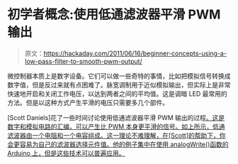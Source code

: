# 初学者概念:使用低通滤波器平滑 PWM 输出

> 原文：<https://hackaday.com/2011/06/16/beginner-concepts-using-a-low-pass-filter-to-smooth-pwm-output/>

微控制器本质上是数字设备。它们可以做一些奇特的事情，比如把模拟信号转换成数字值，但是反过来就有点困难了。脉宽调制用于近似模拟输出，但实际上是非常快速地开启和关闭工作电压，以达到两者之间的平均值。这是调暗 LED 最常用的方法。但是以这种方式产生平滑的电压只需要多几个部件。

[Scott Daniels]花了一些时间讨论使用低通滤波器平滑 PWM 输出的过程[。这是数字和模拟电路的汇编，可以产生比 PWM 本身更平滑的信号。如上所示，低通滤波器由一个电阻和一个电容组成。这一理论不难理解，在[Scott]的帮助下，你会更容易为自己的滤波器选择元件值。他的例子集中在使用 analogWrite()函数的 Arduino 上，但是这些技术可以普遍应用。](http://provideyourown.com/2011/analogwrite-convert-pwm-to-voltage/)
